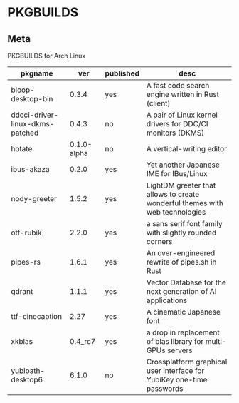 # PKGBUILDS

## Meta

PKGBUILDS for Arch Linux

| pkgname                         | ver         | published | desc                                                                         |
| ------------------------------- | ----------- | --------- | ---------------------------------------------------------------------------- |
| bloop-desktop-bin               | 0.3.4       | yes       | A fast code search engine written in Rust (client)                           |
| ddcci-driver-linux-dkms-patched | 0.4.3       | no        | A pair of Linux kernel drivers for DDC/CI monitors (DKMS)                    |
| hotate                          | 0.1.0-alpha | no        | A vertical-writing editor                                                    |
| ibus-akaza                      | 0.2.0       | yes       | Yet another Japanese IME for IBus/Linux                                      |
| nody-greeter                    | 1.5.2       | yes       | LightDM greeter that allows to create wonderful themes with web technologies |
| otf-rubik                       | 2.2.0       | yes       | a sans serif font family with slightly rounded corners                       |
| pipes-rs                        | 1.6.1       | yes       | An over-engineered rewrite of pipes.sh in Rust                               |
| qdrant                          | 1.1.1       | yes       | Vector Database for the next generation of AI applications                   |
| ttf-cinecaption                 | 2.27        | yes       | A cinematic Japanese font                                                    |
| xkblas                          | 0.4_rc7     | yes       | a drop in replacement of blas library for multi-GPUs servers                 |
| yubioath-desktop6               | 6.1.0       | no        | Crossplatform graphical user interface for YubiKey one-time passwords        |
